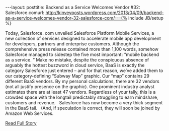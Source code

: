 ---layout: posttitle: Backend as a Service Welcomes Vendor #32: Salesforce.comurl: http://kinveyposts.wordpress.com/2013/04/09/backend-as-a-service-welcomes-vendor-32-salesforce-com/---{% include JB/setup %}<p>  Today, Salesforce.  com unveiled Salesforce Platform Mobile Services, a new collection of services designed to accelerate mobile app development for developers, partners and enterprise customers.  Although the comprehensive press release contained more than 1,100 words, somehow Salesforce managed to sidestep the five most important: “mobile backend as a service.  ” Make no mistake, despite the conspicuous absence of arguably the hottest buzzword in cloud service, BaaS is exactly the category Salesforce just entered – and for that reason, we’ve added them to our category-defining “Subway Map” graphic.  Our “map” contains 29 different BaaS vendors.  By my personal calculations, there are 32 vendors (not all justify presence on the graphic).  One prominent industry analyst estimates there are at least 47 vendors.  Regardless of your tally, this is a crowded space with the longtail predictably struggling to earn mindshare, customers and revenue.    Salesforce has now become a very thick segment in the BaaS tail.    (And, if speculation is correct, they will soon be joined by Amazon Web Services.<br /><p><a href="http://kinveyposts.wordpress.com/2013/04/09/backend-as-a-service-welcomes-vendor-32-salesforce-com/">Read Full Story</a></p>